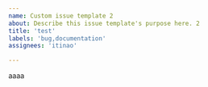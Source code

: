 ```yaml
---
name: Custom issue template 2
about: Describe this issue template's purpose here. 2
title: 'test'
labels: 'bug,documentation'
assignees: 'itinao'

---
```



aaaa
